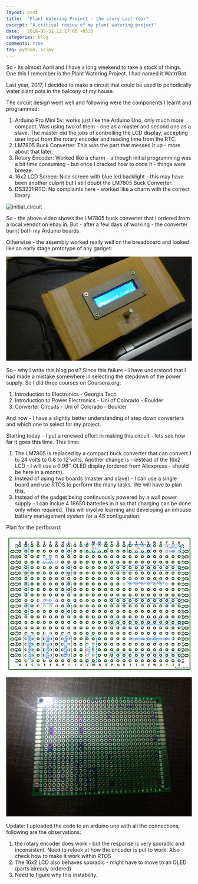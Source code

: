 ```yaml
---
layout: post
title:  "Plant Watering Project - the story Last Year"
excerpt: "A critical review of my plant watering project"
date:   2018-03-31 12:17:00 +0530
categories: blog
comments: true
tag: python, scipy
---
```





So - its almost April and I have a long weekend to take a stock of things. One this I remember is the Plant Watering Project. I had named it WatrrBot.

Last year, 2017, I decided to make a circuit that could be used to periodically water plant pots in the balcony of my house.

The circuit design went well and following were the components I learnt and programmed:

1. Arduino Pro Mini 5v: works just like the Arduino Uno, only much more compact. Was using two of them - one as a master and second one as a slave. The master did the jobs of controlling the LCD display, accepting user input from the rotary encoder and reading time from the RTC.
2. LM7805 Buck Converter: This was the part that messed it up - more about that later.
3. Rotary Encoder: Worked like a charm -  although initial programming was a bit time consuming - but once I cracked how to code it - things were breeze.
4. 16x2 LCD Screen: Nice screen with blue led backlight - this may have been another culprit but I still doubt the LM7805 Buck Converter.
5. DS3231 RTC: No complaints here - worked like a charm with the correct library.

![initial_circuit](/img/blog/vid-20180330-wa0014.gif)

So - the above video shows the LM7805 buck converter that I ordered from a local vendor on ebay.in. But - after a few days of working - the converter burnt both my Arduino boards.

Otherwise - the assembly worked really well on the breadboard and looked like an early stage prototype of any gadget:

![initial_prototype](/img/blog/img_20170609_183408.jpg)

So - why I write this blog post? Since this failure - I have understood that I had made a mistake somewhere in selecting the stepdown of the power supply. So I did three courses on Coursera.org:

1. Introduction to Electronics - Georgia Tech
2. Introduction to Power Electronics - Uni of Colorado - Boulder
3. Converter Circuits - Uni of Colorado - Boulder

And now - I have a slightly better understanding of step down converters and which one to select for my project.

Starting today - I put a renewed effort in making this circuit - lets see how far it goes this time. This time:

1. The LM7805 is replaced by a compact buck converter that can convert 1 to 24 volts to 0.8 to 12 volts. Another change is - instead of the 16x2 LCD - I will use a 0.96'' OLED display (ordered from Aliexpress - should be here in a month).
2. Instead of using two boards (master and slave) - I can use a single board and use RTOS to perform the many tasks. We will have to plan this.
3. Instead of the gadget being continuously powered by a wall power supply - I can inclue 4 18650 batteries in it so that charging can be done only when required. This will involve learning and developing an inhouse battery management system for a 4S configuration.

Plan for the perfboard:

![perfboard_schematic](/img/blog/perfcb_planning_30mar18.png)

![perfboard_schematic_photo](/img/blog/img_20180330_235334.jpg)

Update: I uploaded the code to an arduino uno with all the connections, following are the observations:

1. the rotary encoder does work - but the response is very sporadic and inconsistent. Need to relook at how the encoder is put to work. Also check how to make it work within RTOS
2. The 16x2 LCD also behaves sporadic - might have to move to an OLED (parts already ordered)
3. Need to figure why this instability.
